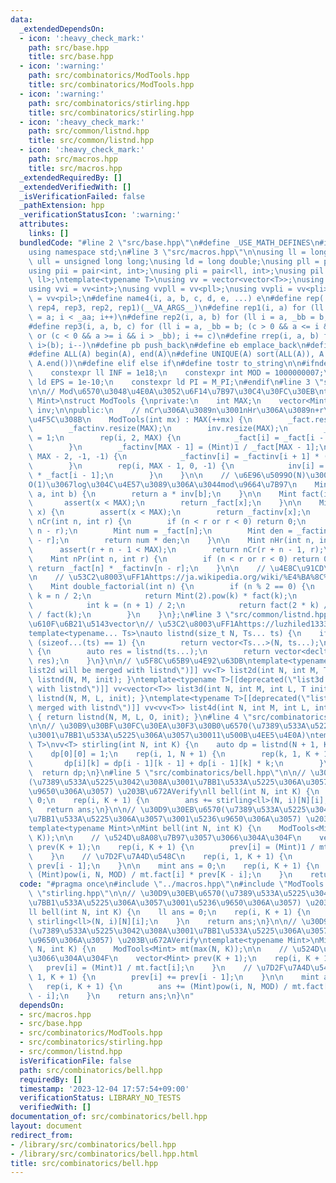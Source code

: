 ```yaml
---
data:
  _extendedDependsOn:
  - icon: ':heavy_check_mark:'
    path: src/base.hpp
    title: src/base.hpp
  - icon: ':warning:'
    path: src/combinatorics/ModTools.hpp
    title: src/combinatorics/ModTools.hpp
  - icon: ':warning:'
    path: src/combinatorics/stirling.hpp
    title: src/combinatorics/stirling.hpp
  - icon: ':heavy_check_mark:'
    path: src/common/listnd.hpp
    title: src/common/listnd.hpp
  - icon: ':heavy_check_mark:'
    path: src/macros.hpp
    title: src/macros.hpp
  _extendedRequiredBy: []
  _extendedVerifiedWith: []
  _isVerificationFailed: false
  _pathExtension: hpp
  _verificationStatusIcon: ':warning:'
  attributes:
    links: []
  bundledCode: "#line 2 \"src/base.hpp\"\n#define _USE_MATH_DEFINES\n#include <bits/stdc++.h>\n\
    using namespace std;\n#line 3 \"src/macros.hpp\"\n\nusing ll = long long;\nusing\
    \ ull = unsigned long long;\nusing ld = long double;\nusing pll = pair<ll, ll>;\n\
    using pii = pair<int, int>;\nusing pli = pair<ll, int>;\nusing pil = pair<int,\
    \ ll>;\ntemplate<typename T>\nusing vv = vector<vector<T>>;\nusing vvl = vv<ll>;\n\
    using vvi = vv<int>;\nusing vvpll = vv<pll>;\nusing vvpli = vv<pli>;\nusing vvpil\
    \ = vv<pil>;\n#define name4(i, a, b, c, d, e, ...) e\n#define rep(...) name4(__VA_ARGS__,\
    \ rep4, rep3, rep2, rep1)(__VA_ARGS__)\n#define rep1(i, a) for (ll i = 0, _aa\
    \ = a; i < _aa; i++)\n#define rep2(i, a, b) for (ll i = a, _bb = b; i < _bb; i++)\n\
    #define rep3(i, a, b, c) for (ll i = a, _bb = b; (c > 0 && a <= i && i < _bb)\
    \ or (c < 0 && a >= i && i > _bb); i += c)\n#define rrep(i, a, b) for (ll i=(a);\
    \ i>(b); i--)\n#define pb push_back\n#define eb emplace_back\n#define mkp make_pair\n\
    #define ALL(A) begin(A), end(A)\n#define UNIQUE(A) sort(ALL(A)), A.erase(unique(ALL(A)),\
    \ A.end())\n#define elif else if\n#define tostr to_string\n\n#ifndef CONSTANTS\n\
    \    constexpr ll INF = 1e18;\n    constexpr int MOD = 1000000007;\n    constexpr\
    \ ld EPS = 1e-10;\n    constexpr ld PI = M_PI;\n#endif\n#line 3 \"src/combinatorics/ModTools.hpp\"\
    \n\n// Mod\u6570\u3048\u4E0A\u3052\u6F14\u7B97\u30C4\u30FC\u30EB\ntemplate<typename\
    \ Mint>\nstruct ModTools {\nprivate:\n    int MAX;\n    vector<Mint> _fact, _factinv,\
    \ inv;\n\npublic:\n    // nCr\u306A\u3089n\u3001nHr\u306A\u3089n+r\u307E\u3067\
    \u4F5C\u308B\n    ModTools(int mx) : MAX(++mx) {\n        _fact.resize(MAX);\n\
    \        _factinv.resize(MAX);\n        inv.resize(MAX);\n        _fact[0] = _fact[1]\
    \ = 1;\n        rep(i, 2, MAX) {\n            _fact[i] = _fact[i - 1] * (Mint)i;\n\
    \        }\n        _factinv[MAX - 1] = (Mint)1 / _fact[MAX - 1];\n        rep(i,\
    \ MAX - 2, -1, -1) {\n            _factinv[i] = _factinv[i + 1] * (Mint)(i + 1);\n\
    \        }\n        rep(i, MAX - 1, 0, -1) {\n            inv[i] = _factinv[i]\
    \ * _fact[i - 1];\n        }\n    }\n\n    // \u6E96\u5099O(N)\u3001\u64CD\u4F5C\
    O(1)\u3067log\u304C\u4E57\u3089\u306A\u3044mod\u9664\u7B97\n    Mint div(Mint\
    \ a, int b) {\n        return a * inv[b];\n    }\n\n    Mint fact(int x) {\n \
    \       assert(x < MAX);\n        return _fact[x];\n    }\n\n    Mint factinv(int\
    \ x) {\n        assert(x < MAX);\n        return _factinv[x];\n    }\n\n    Mint\
    \ nCr(int n, int r) {\n        if (n < r or r < 0) return 0;\n        r = min(r,\
    \ n - r);\n        Mint num = _fact[n];\n        Mint den = _factinv[r] * _factinv[n\
    \ - r];\n        return num * den;\n    }\n\n    Mint nHr(int n, int r) {\n  \
    \      assert(r + n - 1 < MAX);\n        return nCr(r + n - 1, r);\n    }\n\n\
    \    Mint nPr(int n, int r) {\n        if (n < r or r < 0) return 0;\n       \
    \ return _fact[n] * _factinv[n - r];\n    }\n\n    // \u4E8C\u91CD\u968E\u4E57\
    \n    // \u53C2\u8003\uFF1Ahttps://ja.wikipedia.org/wiki/%E4%BA%8C%E9%87%8D%E9%9A%8E%E4%B9%97\n\
    \    Mint double_factorial(int n) {\n        if (n % 2 == 0) {\n            int\
    \ k = n / 2;\n            return Mint(2).pow(k) * fact(k);\n        } else {\n\
    \            int k = (n + 1) / 2;\n            return fact(2 * k) / Mint(2).pow(k)\
    \ / fact(k);\n        }\n    }\n};\n#line 3 \"src/common/listnd.hpp\"\n\n// \u4EFB\
    \u610F\u6B21\u5143vector\n// \u53C2\u8003\uFF1Ahttps://luzhiled1333.github.io/comp-library/src/cpp-template/header/make-vector.hpp\n\
    template<typename... Ts>\nauto listnd(size_t N, Ts... ts) {\n    if constexpr\
    \ (sizeof...(ts) == 1) {\n        return vector<Ts...>(N, ts...);\n    } else\
    \ {\n        auto res = listnd(ts...);\n        return vector<decltype(res)>(N,\
    \ res);\n    }\n}\n\n// \u5F8C\u65B9\u4E92\u63DB\ntemplate<typename T>[[deprecated(\"\
    list2d will be merged with listnd\")]] vv<T> list2d(int N, int M, T init) { return\
    \ listnd(N, M, init); }\ntemplate<typename T>[[deprecated(\"list3d will be merged\
    \ with listnd\")]] vv<vector<T>> list3d(int N, int M, int L, T init) { return\
    \ listnd(N, M, L, init); }\ntemplate<typename T>[[deprecated(\"list4d will be\
    \ merged with listnd\")]] vv<vv<T>> list4d(int N, int M, int L, int O, T init)\
    \ { return listnd(N, M, L, O, init); }\n#line 4 \"src/combinatorics/stirling.hpp\"\
    \n\n// \u30B9\u30BF\u30FC\u30EA\u30F3\u30B0\u6570(\u7389\u533A\u5225\u3042\u308A\
    \u3001\u7BB1\u533A\u5225\u306A\u3057\u30011\u500B\u4EE5\u4E0A)\ntemplate<typename\
    \ T>\nvv<T> stirling(int N, int K) {\n    auto dp = listnd(N + 1, K + 1, (T)0);\n\
    \    dp[0][0] = 1;\n    rep(i, 1, N + 1) {\n        rep(k, 1, K + 1) {\n     \
    \       dp[i][k] = dp[i - 1][k - 1] + dp[i - 1][k] * k;\n        }\n    }\n  \
    \  return dp;\n}\n#line 5 \"src/combinatorics/bell.hpp\"\n\n// \u30D9\u30EB\u6570\
    (\u7389\u533A\u5225\u3042\u308A\u3001\u7BB1\u533A\u5225\u306A\u3057\u3001\u5236\
    \u9650\u306A\u3057) \u203B\u672AVerify\nll bell(int N, int K) {\n    ll ans =\
    \ 0;\n    rep(i, K + 1) {\n        ans += stirling<ll>(N, i)[N][i];\n    }\n \
    \   return ans;\n}\n\n// \u30D9\u30EB\u6570(\u7389\u533A\u5225\u3042\u308A\u3001\
    \u7BB1\u533A\u5225\u306A\u3057\u3001\u5236\u9650\u306A\u3057) \u203B\u672AVerify\n\
    template<typename Mint>\nMint bell(int N, int K) {\n    ModTools<Mint> mt(max(N,\
    \ K));\n\n    // \u524D\u8A08\u7B97\u3057\u3066\u304A\u304F\n    vector<Mint>\
    \ prev(K + 1);\n    rep(i, K + 1) {\n        prev[i] = (Mint)1 / mt.fact[i];\n\
    \    }\n    // \u7D2F\u7A4D\u548C\n    rep(i, 1, K + 1) {\n        prev[i] +=\
    \ prev[i - 1];\n    }\n\n    mint ans = 0;\n    rep(i, K + 1) {\n        ans +=\
    \ (Mint)pow(i, N, MOD) / mt.fact[i] * prev[K - i];\n    }\n    return ans;\n}\n"
  code: "#pragma once\n#include \"../macros.hpp\"\n#include \"ModTools.hpp\"\n#include\
    \ \"stirling.hpp\"\n\n// \u30D9\u30EB\u6570(\u7389\u533A\u5225\u3042\u308A\u3001\
    \u7BB1\u533A\u5225\u306A\u3057\u3001\u5236\u9650\u306A\u3057) \u203B\u672AVerify\n\
    ll bell(int N, int K) {\n    ll ans = 0;\n    rep(i, K + 1) {\n        ans +=\
    \ stirling<ll>(N, i)[N][i];\n    }\n    return ans;\n}\n\n// \u30D9\u30EB\u6570\
    (\u7389\u533A\u5225\u3042\u308A\u3001\u7BB1\u533A\u5225\u306A\u3057\u3001\u5236\
    \u9650\u306A\u3057) \u203B\u672AVerify\ntemplate<typename Mint>\nMint bell(int\
    \ N, int K) {\n    ModTools<Mint> mt(max(N, K));\n\n    // \u524D\u8A08\u7B97\u3057\
    \u3066\u304A\u304F\n    vector<Mint> prev(K + 1);\n    rep(i, K + 1) {\n     \
    \   prev[i] = (Mint)1 / mt.fact[i];\n    }\n    // \u7D2F\u7A4D\u548C\n    rep(i,\
    \ 1, K + 1) {\n        prev[i] += prev[i - 1];\n    }\n\n    mint ans = 0;\n \
    \   rep(i, K + 1) {\n        ans += (Mint)pow(i, N, MOD) / mt.fact[i] * prev[K\
    \ - i];\n    }\n    return ans;\n}\n"
  dependsOn:
  - src/macros.hpp
  - src/base.hpp
  - src/combinatorics/ModTools.hpp
  - src/combinatorics/stirling.hpp
  - src/common/listnd.hpp
  isVerificationFile: false
  path: src/combinatorics/bell.hpp
  requiredBy: []
  timestamp: '2023-12-04 17:57:54+09:00'
  verificationStatus: LIBRARY_NO_TESTS
  verifiedWith: []
documentation_of: src/combinatorics/bell.hpp
layout: document
redirect_from:
- /library/src/combinatorics/bell.hpp
- /library/src/combinatorics/bell.hpp.html
title: src/combinatorics/bell.hpp
---
```

